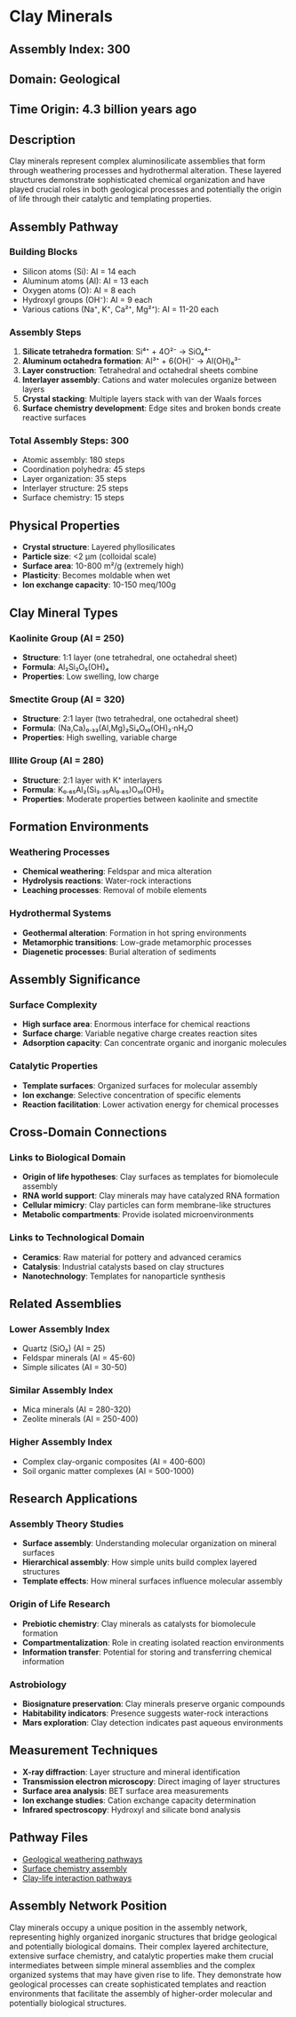 # Clay Minerals

## Assembly Index: 300

## Domain: Geological

## Time Origin: 4.3 billion years ago

## Description

Clay minerals represent complex aluminosilicate assemblies that form through weathering processes and hydrothermal alteration. These layered structures demonstrate sophisticated chemical organization and have played crucial roles in both geological processes and potentially the origin of life through their catalytic and templating properties.

## Assembly Pathway

### Building Blocks
- Silicon atoms (Si): AI = 14 each
- Aluminum atoms (Al): AI = 13 each  
- Oxygen atoms (O): AI = 8 each
- Hydroxyl groups (OH⁻): AI = 9 each
- Various cations (Na⁺, K⁺, Ca²⁺, Mg²⁺): AI = 11-20 each

### Assembly Steps
1. **Silicate tetrahedra formation**: Si⁴⁺ + 4O²⁻ → SiO₄⁴⁻
2. **Aluminum octahedra formation**: Al³⁺ + 6(OH)⁻ → Al(OH)₆³⁻
3. **Layer construction**: Tetrahedral and octahedral sheets combine
4. **Interlayer assembly**: Cations and water molecules organize between layers
5. **Crystal stacking**: Multiple layers stack with van der Waals forces
6. **Surface chemistry development**: Edge sites and broken bonds create reactive surfaces

### Total Assembly Steps: 300
- Atomic assembly: 180 steps
- Coordination polyhedra: 45 steps
- Layer organization: 35 steps
- Interlayer structure: 25 steps
- Surface chemistry: 15 steps

## Physical Properties

- **Crystal structure**: Layered phyllosilicates
- **Particle size**: <2 μm (colloidal scale)
- **Surface area**: 10-800 m²/g (extremely high)
- **Plasticity**: Becomes moldable when wet
- **Ion exchange capacity**: 10-150 meq/100g

## Clay Mineral Types

### Kaolinite Group (AI = 250)
- **Structure**: 1:1 layer (one tetrahedral, one octahedral sheet)
- **Formula**: Al₂Si₂O₅(OH)₄
- **Properties**: Low swelling, low charge

### Smectite Group (AI = 320)
- **Structure**: 2:1 layer (two tetrahedral, one octahedral sheet)
- **Formula**: (Na,Ca)₀.₃₃(Al,Mg)₂Si₄O₁₀(OH)₂·nH₂O
- **Properties**: High swelling, variable charge

### Illite Group (AI = 280)
- **Structure**: 2:1 layer with K⁺ interlayers
- **Formula**: K₀.₆₅Al₂(Si₃.₃₅Al₀.₆₅)O₁₀(OH)₂
- **Properties**: Moderate properties between kaolinite and smectite

## Formation Environments

### Weathering Processes
- **Chemical weathering**: Feldspar and mica alteration
- **Hydrolysis reactions**: Water-rock interactions
- **Leaching processes**: Removal of mobile elements

### Hydrothermal Systems
- **Geothermal alteration**: Formation in hot spring environments
- **Metamorphic transitions**: Low-grade metamorphic processes
- **Diagenetic processes**: Burial alteration of sediments

## Assembly Significance

### Surface Complexity
- **High surface area**: Enormous interface for chemical reactions
- **Surface charge**: Variable negative charge creates reaction sites
- **Adsorption capacity**: Can concentrate organic and inorganic molecules

### Catalytic Properties
- **Template surfaces**: Organized surfaces for molecular assembly
- **Ion exchange**: Selective concentration of specific elements
- **Reaction facilitation**: Lower activation energy for chemical processes

## Cross-Domain Connections

### Links to Biological Domain
- **Origin of life hypotheses**: Clay surfaces as templates for biomolecule assembly
- **RNA world support**: Clay minerals may have catalyzed RNA formation
- **Cellular mimicry**: Clay particles can form membrane-like structures
- **Metabolic compartments**: Provide isolated microenvironments

### Links to Technological Domain
- **Ceramics**: Raw material for pottery and advanced ceramics
- **Catalysis**: Industrial catalysts based on clay structures
- **Nanotechnology**: Templates for nanoparticle synthesis

## Related Assemblies

### Lower Assembly Index
- Quartz (SiO₂) (AI = 25)
- Feldspar minerals (AI = 45-60)
- Simple silicates (AI = 30-50)

### Similar Assembly Index
- Mica minerals (AI = 280-320)
- Zeolite minerals (AI = 250-400)

### Higher Assembly Index
- Complex clay-organic composites (AI = 400-600)
- Soil organic matter complexes (AI = 500-1000)

## Research Applications

### Assembly Theory Studies
- **Surface assembly**: Understanding molecular organization on mineral surfaces
- **Hierarchical assembly**: How simple units build complex layered structures
- **Template effects**: How mineral surfaces influence molecular assembly

### Origin of Life Research
- **Prebiotic chemistry**: Clay minerals as catalysts for biomolecule formation
- **Compartmentalization**: Role in creating isolated reaction environments
- **Information transfer**: Potential for storing and transferring chemical information

### Astrobiology
- **Biosignature preservation**: Clay minerals preserve organic compounds
- **Habitability indicators**: Presence suggests water-rock interactions
- **Mars exploration**: Clay detection indicates past aqueous environments

## Measurement Techniques

- **X-ray diffraction**: Layer structure and mineral identification
- **Transmission electron microscopy**: Direct imaging of layer structures
- **Surface area analysis**: BET surface area measurements
- **Ion exchange studies**: Cation exchange capacity determination
- **Infrared spectroscopy**: Hydroxyl and silicate bond analysis

## Pathway Files
- [Geological weathering pathways](../PATHWAYS.md)
- [Surface chemistry assembly](../../cosmic/PATHWAYS.md)
- [Clay-life interaction pathways](../../biological/prebiotic/clay_interactions.md)

## Assembly Network Position
Clay minerals occupy a unique position in the assembly network, representing highly organized inorganic structures that bridge geological and potentially biological domains. Their complex layered architecture, extensive surface chemistry, and catalytic properties make them crucial intermediates between simple mineral assemblies and the complex organized systems that may have given rise to life. They demonstrate how geological processes can create sophisticated templates and reaction environments that facilitate the assembly of higher-order molecular and potentially biological structures.